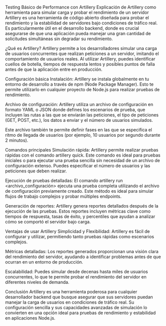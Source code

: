 Testing Básico de Performance con Artillery
Explicación de Artillery como herramienta para simular carga y probar el rendimiento de un servidor
Artillery es una herramienta de código abierto diseñada para probar el rendimiento y la estabilidad de servidores bajo condiciones de tráfico real. Es particularmente útil en el desarrollo backend, donde es crucial asegurarse de que una aplicación pueda manejar una gran cantidad de solicitudes simultáneas sin degradar su rendimiento.

¿Qué es Artillery?
Artillery permite a los desarrolladores simular una carga de usuarios concurrentes que realizan peticiones a un servidor, imitando el comportamiento de usuarios reales. Al utilizar Artillery, puedes identificar cuellos de botella, tiempos de respuesta lentos y posibles puntos de falla antes de que la aplicación entre en producción.

Configuración básica
Instalación:
Artillery se instala globalmente en tu entorno de desarrollo a través de npm (Node Package Manager). Esto te permite utilizarlo en cualquier proyecto de Node.js para realizar pruebas de rendimiento.


Archivo de configuración:
Artillery utiliza un archivo de configuración en formato YAML o JSON donde defines los escenarios de prueba, que incluyen las rutas a las que se enviarán las peticiones, el tipo de peticiones (GET, POST, etc.), los datos a enviar y el número de usuarios simulados.

Este archivo también te permite definir fases en las que se especifica el ritmo de llegada de usuarios (por ejemplo, 10 usuarios por segundo durante 2 minutos).


Comandos principales
Simulación rápida:
Artillery permite realizar pruebas rápidas con el comando artillery quick. Este comando es ideal para pruebas iniciales o para ejecutar una prueba sencilla sin necesidad de un archivo de configuración extenso. Puedes especificar el número de usuarios y las peticiones que deben realizar.


Ejecución de pruebas detalladas:
El comando artillery run <archivo_configuración> ejecuta una prueba completa utilizando el archivo de configuración previamente creado. Este método es ideal para simular flujos de trabajo complejos y probar múltiples endpoints.


Generación de reportes:
Artillery genera reportes detallados después de la ejecución de las pruebas. Estos reportes incluyen métricas clave como tiempos de respuesta, tasas de éxito, y percentiles que ayudan a analizar cómo se comportó el servidor bajo carga.


Ventajas de usar Artillery
Simplicidad y Flexibilidad: Artillery es fácil de configurar y utilizar, permitiendo tanto pruebas rápidas como escenarios complejos.

Métricas detalladas: Los reportes generados proporcionan una visión clara del rendimiento del servidor, ayudando a identificar problemas antes de que ocurran en un entorno de producción.

Escalabilidad: Puedes simular desde decenas hasta miles de usuarios concurrentes, lo que te permite probar el rendimiento del servidor en diferentes niveles de demanda.

Conclusión
Artillery es una herramienta poderosa para cualquier desarrollador backend que busque asegurar que sus servidores puedan manejar la carga de usuarios en condiciones de tráfico real. Su configuración sencilla y sus capacidades avanzadas de simulación lo convierten en una opción ideal para pruebas de rendimiento y estabilidad en aplicaciones Node.js.

